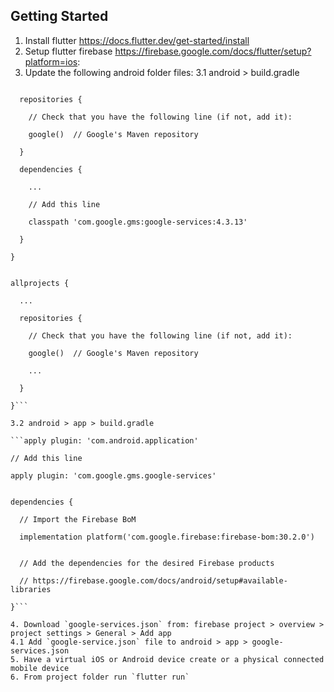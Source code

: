 ## Getting Started

1. Install flutter https://docs.flutter.dev/get-started/install
2. Setup flutter firebase https://firebase.google.com/docs/flutter/setup?platform=ios:
3. Update the following android folder files:
3.1 android > build.gradle 

```buildscript {

  repositories {

    // Check that you have the following line (if not, add it):

    google()  // Google's Maven repository

  }

  dependencies {

    ...

    // Add this line

    classpath 'com.google.gms:google-services:4.3.13'

  }

}


allprojects {

  ...

  repositories {

    // Check that you have the following line (if not, add it):

    google()  // Google's Maven repository

    ...

  }

}```

3.2 android > app > build.gradle

```apply plugin: 'com.android.application'

// Add this line

apply plugin: 'com.google.gms.google-services'


dependencies {

  // Import the Firebase BoM

  implementation platform('com.google.firebase:firebase-bom:30.2.0')


  // Add the dependencies for the desired Firebase products

  // https://firebase.google.com/docs/android/setup#available-libraries

}```

4. Download `google-services.json` from: firebase project > overview > project settings > General > Add app 
4.1 Add `google-service.json` file to android > app > google-services.json
5. Have a virtual iOS or Android device create or a physical connected mobile device 
6. From project folder run `flutter run`



